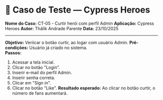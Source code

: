 # 🧾 Caso de Teste — Cypress Heroes

**Nome do Caso:** CT-05 - Curtir herói com perfil Admin
**Aplicação:** Cypress Heroes
**Autor:** Thálik Andrade Parente
**Data:** 23/10/2025  

----

**Objetivo:** Veriicar o botão curtir, ao logar com usuário Admin.
**Pré-condições:** Usuário já criado no sistema.  
**Passos:**
1. Acessar a tela inicial.
2. Clicar no botão "Login".
3. Inserir e-mail do perfil Admin.
4. Inserir senha correta.
5. Clicar em "Sign in".
6. Clicar no botão "Like".
**Resultado esperado:** Ao clicar no botão curtir, o número de fans aumentará.